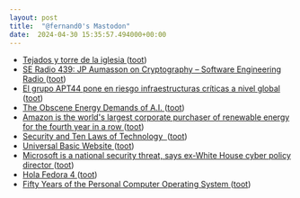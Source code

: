 ```yaml
---
layout: post
title:  "@fernand0's Mastodon"
date:  2024-04-30 15:35:57.494000+00:00
---
```

*  [Tejados y torre de la iglesia ](https://www.flickr.com/photos/fernand0/53684005326) ([toot](https://mastodon.social/@fernand0/112360905604657656))
*  [SE Radio 439: JP Aumasson on Cryptography – Software Engineering Radio ](https://se-radio.net/2020/12/episode-439-jp-aumasson-on-cryptography) ([toot](https://mastodon.social/@fernand0/112360893963286053))
*  [El grupo APT44 pone en riesgo infraestructuras críticas a nivel global ](https://unaaldia.hispasec.com/2024/04/el-grupo-apt44-pone-en-riesgo-infraestructuras-criticas-a-nivel-global.htm) ([toot](https://mastodon.social/@fernand0/112360668251189133))
*  [The Obscene Energy Demands of A.I.  ](https://www.newyorker.com/news/daily-comment/the-obscene-energy-demands-of-ai) ([toot](https://mastodon.social/@fernand0/112359990477622531))
*  [Amazon is the world's largest corporate purchaser of renewable energy for the fourth year in a row ](https://www.aboutamazon.com/news/sustainability/amazon-renewable-energy-portfolio-january-2024-updat) ([toot](https://mastodon.social/@fernand0/112359782133159321))
*  [Security and Ten Laws of Technology  ](https://www.philvenables.com/post/security-and-ten-laws-of-technolog) ([toot](https://mastodon.social/@fernand0/112359474808998830))
*  [Universal Basic Website ](https://shkspr.mobi/blog/2024/04/universal-basic-website) ([toot](https://mastodon.social/@fernand0/112359230579760915))
*  [Microsoft is a national security threat, says ex-White House cyber policy director ](https://www.theregister.com/2024/04/21/microsoft_national_security_risk) ([toot](https://mastodon.social/@fernand0/112357542264651721))
*  [Hola Fedora 4 ](https://mastodon.social/@fernand0/112355655049446044) ([toot](https://mastodon.social/@fernand0/112355655049446044))
*  [Fifty Years of the Personal Computer Operating System ](https://computerhistory.org/blog/fifty-years-of-the-personal-computer-operating-system) ([toot](https://mastodon.social/@fernand0/112355648273887111))
